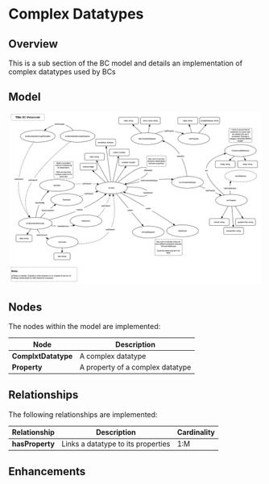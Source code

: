 # Complex Datatypes

## Overview

This is a sub section of the BC model and details an implementation of complex datatypes used by BCs

## Model

![](diagrams/biomedical_concept.png)

## Nodes

The nodes within the model are implemented:

| **Node** | **Description** |
| --- | --- |
| **ComplxtDatatype** | A complex datatype |
| **Property** | A property of a complex datatype |

## Relationships

The following relationships are implemented:

| **Relationship** | **Description** | **Cardinality** |
| --- | --- | --- |
| **hasProperty** | Links a datatype to its properties | 1:M |

## Enhancements

